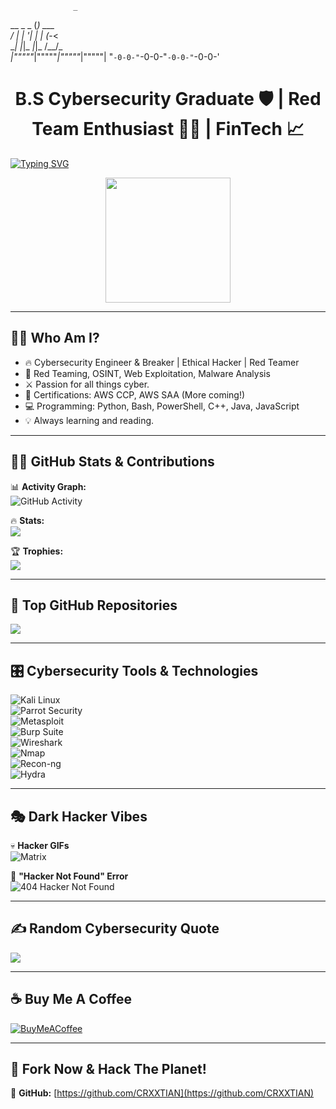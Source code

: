 
                  
                  _           
   __      _ _   (_)    ___   
  / _|    | '_|  | |   (_-<   
  \__|_  _|_|_  _|_|_  /__/_  
_|"""""_|"""""_|"""""_|"""""| 
"`-0-0-"`-0-0-"`-0-0-"`-0-0-'

<h1 align="center"> B.S Cybersecurity Graduate 🛡️ | Red Team Enthusiast 🏴‍☠️ | FinTech 📈 </h1>

[![Typing SVG](https://readme-typing-svg.herokuapp.com?font=Fira+Code&size=20&pause=1000&color=F70000&width=600&lines=Cybersecurity+Engineer;Red+Teamer+%7C+OSINT+Investigator;Exploit+Development+%7C+Threat+Hunting)](https://git.io/typing-svg)

<p align="center">
  <img src="https://media.giphy.com/media/JIX9t2j0ZTN9S/giphy.gif" width="200px">
</p>

---

## 👨‍💻 **Who Am I?**
- 🔥 Cybersecurity Engineer & Breaker | Ethical Hacker | Red Teamer  
- 🚀 Red Teaming, OSINT, Web Exploitation, Malware Analysis  
- ⚔️ Passion for all things cyber.  
- 📜 Certifications: AWS CCP, AWS SAA (More coming!)  
- 💻 Programming: Python, Bash, PowerShell, C++, Java, JavaScript  
- 💡 Always learning and reading.  

---

## 🏴‍☠️ **GitHub Stats & Contributions**
📊 **Activity Graph:**  
![GitHub Activity](https://github-readme-activity-graph.vercel.app/graph?username=CRXXTIAN&theme=dracula)  

🔥 **Stats:**  
![](https://github-readme-stats.vercel.app/api?username=CRXXTIAN&theme=tokyonight&hide_border=false&include_all_commits=true&count_private=true)  

🏆 **Trophies:**  
![](https://github-profile-trophy.vercel.app/?username=CRXXTIAN&theme=tokyonight&no-frame=false&no-bg=false&margin-w=4)  

---

## 📡 **Top GitHub Repositories**
![](https://github-contributor-stats.vercel.app/api?username=CRXXTIAN&limit=5&theme=tokyonight&combine_all_yearly_contributions=true)  

---

## 🎛 **Cybersecurity Tools & Technologies**
![Kali Linux](https://img.shields.io/badge/Kali-Linux-%23575757.svg?style=for-the-badge&logo=kalilinux&logoColor=white)  
![Parrot Security](https://img.shields.io/badge/Parrot-Security-%2300a884.svg?style=for-the-badge&logo=parrotlinux&logoColor=white)  
![Metasploit](https://img.shields.io/badge/Metasploit-Framework-%23e74c3c.svg?style=for-the-badge&logo=metasploit&logoColor=white)  
![Burp Suite](https://img.shields.io/badge/Burp-Suite-%23FF6C37.svg?style=for-the-badge&logo=burp-suite&logoColor=white)  
![Wireshark](https://img.shields.io/badge/Wireshark-Network%20Analysis-%23007ACC.svg?style=for-the-badge&logo=wireshark&logoColor=white)  
![Nmap](https://img.shields.io/badge/Nmap-Scanner-%23green.svg?style=for-the-badge&logo=nmap&logoColor=white)  
![Recon-ng](https://img.shields.io/badge/Recon--ng-OSINT-blue?style=for-the-badge)  
![Hydra](https://img.shields.io/badge/Hydra-Password%20Cracking-red?style=for-the-badge)  

---

## 🎭 **Dark Hacker Vibes**
💀 **Hacker GIFs**  
![Matrix](https://media.giphy.com/media/l0HlNQ03J5JxX6lva/giphy.gif)  

🚨 **"Hacker Not Found" Error**  
![404 Hacker Not Found](https://user-images.githubusercontent.com/6877780/118053529-e31e7100-b345-11eb-900b-4f07e35b15eb.gif)  

---

## ✍️ **Random Cybersecurity Quote**
![](https://quotes-github-readme.vercel.app/api?type=horizontal&theme=radical)  

---

## ☕ **Buy Me A Coffee**
[![BuyMeACoffee](https://img.shields.io/badge/Buy%20Me%20a%20Coffee-ffdd00?style=for-the-badge&logo=buy-me-a-coffee&logoColor=black)](https://buymeacoffee.com/CRXXTIAN)  

---

## 🚀 **Fork Now & Hack The Planet!**
🔗 **GitHub:** [https://github.com/CRXXTIAN](https://github.com/CRXXTIAN)  
